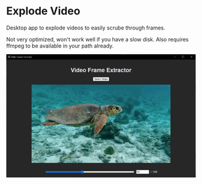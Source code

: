 Explode Video
=============

Desktop app to explode videos to easily scrube through frames.

Not very optimized, won't work well if you have a slow disk.
Also requires ffmpeg to be available in your path already.

![Screenshot of the desktop app showing an aquatic scene](demo.jpg)